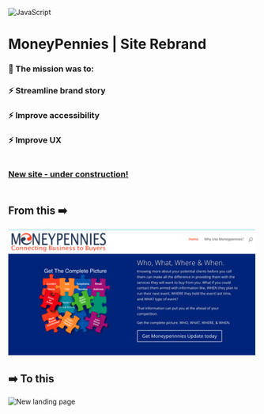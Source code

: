 
![JavaScript](https://img.shields.io/badge/logo-javascript-blue?logo=javascript)
# MoneyPennies | Site Rebrand  

### 🚀 The mission was to:
### ⚡ Streamline brand story<br>
### ⚡ Improve accessibility<br> 
### ⚡ Improve UX<br><br>

### [New site - under construction!](https://moneypennies.netlify.app/)<br><br>

## From this ➡️

<img src="./public/images/readme-images/moneypennies-OG-landingpage.png" width="500" alt="Original landing page">

## ➡️ To this 
<img src="./public/images/readme-images/moneypennies-new-landingpage.png" width="500" alt="New landing page">






